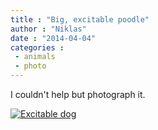 ```yaml
---
title : "Big, excitable poodle"
author : "Niklas"
date : "2014-04-04"
categories : 
 - animals
 - photo
---
```


I couldn't help but photograph it.

[![Excitable dog](https://niklasblog.com/wp-content/20140331_075634-MOTION.gif)](https://niklasblog.com/wp-content/20140331_075634-MOTION.gif)
